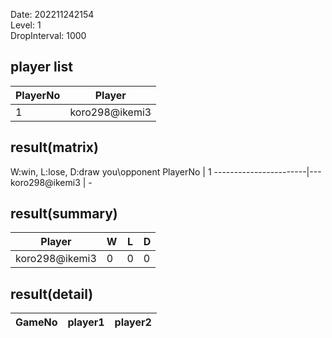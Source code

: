 Date: 202211242154  
Level: 1  
DropInterval: 1000  
## player list
PlayerNo  |  Player
----------|----------------
1         |  koro298@ikemi3
## result(matrix)
W:win, L:lose, D:draw
you\opponent PlayerNo  |  1
-----------------------|---
koro298@ikemi3         |  -
## result(summary)
Player          |  W  |  L  |  D
----------------|-----|-----|---
koro298@ikemi3  |  0  |  0  |  0
## result(detail)
GameNo  |  player1  |  player2
--------|-----------|---------
